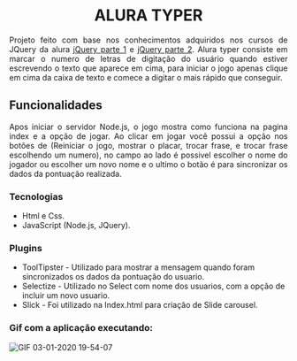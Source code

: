 
<h1 align="center">ALURA TYPER</h1>

<p align="justify">Projeto feito com base nos conhecimentos adquiridos nos cursos de JQuery da alura <a href="https://www.alura.com.br/curso-online-jquery-a-biblioteca-do-mercado">jQuery parte 1</a> e <a href="https://www.alura.com.br/curso-online-jquery-a-biblioteca-do-mercado-parte-2">jQuery parte 2</a>. Alura typer consiste em marcar o numero de letras de digitação do usuário quando estiver escrevendo o texto que aparece em cima, para iniciar o jogo apenas clique em cima da caixa de texto e comece a digitar o mais rápido que conseguir.</p>

<h2>Funcionalidades</h2>

<p align="justify">Apos iniciar o servidor Node.js, o jogo mostra como funciona na pagina index e a opção de jogar. Ao  clicar em jogar você possui a opção nos botões de (Reiniciar o jogo, mostrar o placar, trocar frase, e trocar frase escolhendo um numero), no campo ao lado é possivel escolher o nome do jogador ou escolher um novo nome e o ultimo o botão é para sincronizar os dados da pontuação realizada. </p>

<h3>Tecnologias</h3>

- Html e Css.
- JavaScript (Node.js, JQuery).

<h3>Plugins</h3>

- ToolTipster - Utilizado para mostrar a mensagem quando foram sincronizados os dados da pontuação do usuario.
- Selectize - Utilizado no Select com nome dos usuarios, com a opção de incluir um novo usuario.
- Slick - Foi utilizado na Index.html para criação de Slide carousel. 

<h3>Gif com a aplicação executando:</h3>

![GIF 03-01-2020 19-54-07](https://user-images.githubusercontent.com/42179077/71754076-810d6480-2e63-11ea-8b60-77f1960d6d9c.gif)

